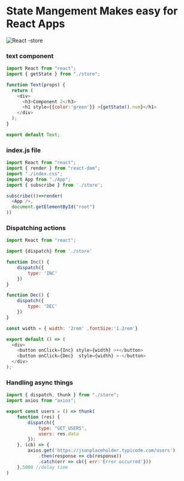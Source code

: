# State Mangement Makes easy for React Apps


![React -store](https://raw.githubusercontent.com/saigowthamr/React-Store/master/screenshot.gif)

### text component
```javascript
import React from "react";
import { getState } from "./store";

function Text(props) {
  return (
    <div>
      <h3>Component 2</h3>
      <h1 style={{color:'green'}} >{getState().num}</h1>
    </div>
  );
}

export default Text;
```
### index.js file

```javascript
import React from "react";
import { render } from "react-dom";
import "./index.css";
import App from "./App";
import { subscribe } from './store';

subscribe(()=>render(
  <App />,
  document.getElementById("root")
))

```

### Dispatching actions

```javascript
import React from "react";

import {dispatch} from './store'

function Inc() {
    dispatch({
        type: 'INC'
    })
}

function Dec() {
    dispatch({
        type: 'DEC'
    })
}

const width = { width: '2rem' ,fontSize:'1.2rem'}

export default () => (
  <div>
    <button onClick={Inc} style={width} >+</button>
    <button onClick={Dec}  style={width} >-</button>
  </div>
);

```


### Handling async things
```javascript
import { dispatch, thunk } from "./store";
import axios from "axios";

export const users = () => thunk(
    function (res) {
        dispatch({
            type: "GET_USERS",
            users: res.data
        });
    }, (cb) => {
        axios.get('https://jsonplaceholder.typicode.com/users')
            .then(response => cb(response))
            .catch(err => cb({ err:'Error occurred'}))
    },5000 //delay time
)
```
